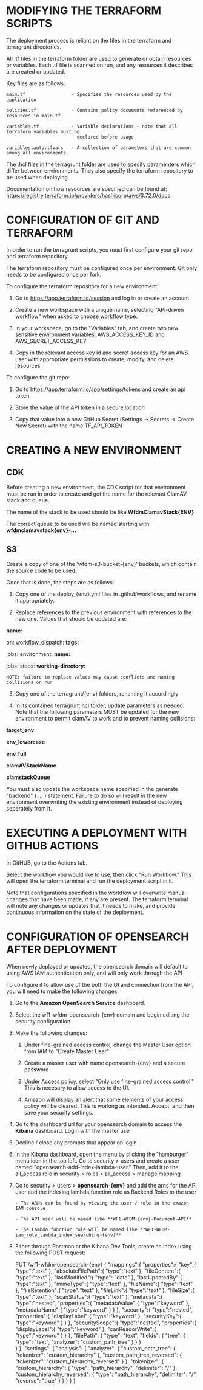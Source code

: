 
MODIFYING THE TERRAFORM SCRIPTS			
============================================

The deployment process is reliant on the files in the terraform and terragrunt
directories.

All .tf files in the terraform folder are used to generate or obtain resources or variables.
Each .tf file is scanned on run, and any resources it describes are created or updated.

Key files are as follows:

	main.tf					- Specifies the resources used by the application

	policies.tf				- Contains policy documents referenced by resources in main.tf

	variables.tf			- Variable declarations - note that all terraform variables must be 
							  declared before usage

	variables.auto.tfvars	- A collection of parameters that are common among all environments
	
The .hcl files in the terragrunt folder are used to specify paramenters which differ between
environments. They also specify the terraform repository to be used when deploying

Documentation on how resources are specified can be found at: 
	https://registry.terraform.io/providers/hashicorp/aws/3.72.0/docs




CONFIGURATION OF GIT AND TERRAFORM
============================================

In order to run the terragrunt scripts, you must first configure your git repo and 
terraform repository.

The terraform repository must be configured once per environment. Git only needs to be
configured once per fork.

To configure the terraform repository for a new environment:

1. Go to https://app.terraform.io/session and log in or create an account

2. Create a new workspace with a unique name, selecting "API-driven workflow" when 
	   asked to choose workflow type.

3. In your workspace, go to the "Variables" tab, and create two new sensitive 
	   environment variables: AWS_ACCESS_KEY_ID and AWS_SECRET_ACCESS_KEY

4. Copy in the relevant access key id and secret access key for an AWS user
	   with appropriate permissions to create, modify, and delete resources

To configure the git repo:

1. Go to https://app.terraform.io/app/settings/tokens and create an api token

2. Store the value of the API token in a secure location

3. Copy that value into a new GitHub Secret (Settings -> Secrets -> Create New Secret)
	   with the name TF_API_TOKEN




CREATING A NEW ENVIRONMENT
============================================

CDK
------------------------------
Before creating a new environment, the CDK script for that environment must be run in
order to create and get the name for the relevant ClamAV stack and queue.

The name of the stack to be used should be like **WfdmClamavStack{ENV}**

The correct queue to be used will be named starting with: **wfdmclamavstack{env}-...**


S3
-------------------------------
Create a copy of one of the 'wfdm-s3-bucket-{env}' buckets, which contain the source code to be used.



Once that is done, the steps are as follows:

1. Copy one of the deploy_{env}.yml files in .github\workflows, and rename it appropriately.
	
2. Replace references to the previous environment with references to the new one. Values that
should be updated are:

**name:**

on: workflow_dispatch: **tags:**

jobs: environment: **name:**

jobs: steps: **working-directory:**
		   
	NOTE: failure to replace values may cause conflicts and naming collisions on run
		
3. Copy one of the terragrunt/{env} folders, renaming it accordingly
	
4. In its contained terragrunt.hcl folder, update parameters as needed. Note that the
following parameters MUST be updated for the new environment to permit clamAV to work
and to prevent naming collisions:

**target_env**

**env_lowercase**

**env_full**

**clamAVStackName**

**clamstackQueue**

You must also update the workspace name specified in the 	generate "backend" { ... }
statement. Failure to do so will result in the new environment overwriting the existing 
environment instead of deploying seperately from it.




EXECUTING A DEPLOYMENT WITH GITHUB ACTIONS
================================================================

In GitHUB, go to the Actions tab.

Select the workflow you would like to use, then click "Run Workflow." This will
open the terraform terminal and run the deployment script in it.

Note that configurations specified in the workflow will overwrite manual changes 
that have been made, if any are present. The terraform terminal will note any
changes or updates that it needs to make, and provide continuous information on the
state of the deployment.




CONFIGURATION OF OPENSEARCH AFTER DEPLOYMENT
============================================


When newly deployed or updated, the opensearch domain will default to using AWS IAM
authentication only, and will only work through the API

To configure it to allow use of the both the UI and connection from the API, you will need to
make the following changes:

1. Go to the **Amazon OpenSearch Service** dashboard.
	
2. Select the wf1-wfdm-opensearch-{env} domain and begin editing the security configuration
	
3. Make the following changes:

	1)  Under fine-grained access control, change the Master User option from IAM to "Create Master User"
				
	2)	Create a master user with name opensearch-{env} and a secure password
			
	3)	Under Access policy, select "Only use fine-grained access control." This is
		necesary to allow access to the UI.

	4)	Amazon will display an alert that some elements of your access policy will be cleared. This is
		working as intended. Accept, and then save your security settings.
			
4. Go to the dashboard url for your opensearch domain to access the **Kibana** dashboard. Login with the master user

5. Decline / close any prompts that appear on login
	
5. In the Kibana dashboard, open the menu by clicking the "hamburger" menu icon in the top left. Go to security > users and create a user named "opensearch-add-index-lambda-user." Then, add it to the all_access role in security > roles > all_access > manage mapping

6.	Go to security > users > **opensearch-{env}** and add the arns for the API user 
and the indexing lambda function role as Backend Roles to the user

		- The ARNs can be found by viewing the user / role in the amazon IAM console

		- The API user will be named like **WF1-WFDM-{env}-Document-API**

		- The Lambda function role will be named like **WF1-WFDM-iam_role_lambda_index_searching-{env}**

7. Either through Postman or the Kibana Dev Tools, create an index using the following POST request:

	PUT /wf1-wfdm-opensearch-{env} {
		"mappings":{
			"properties":{
				"key":{
					"type":"text"
				},
				"absoluteFilePath":{
					"type":"text"
				},
				"fileContent":{
					"type":"text"
				},
				"lastModified":{
					"type": "date"
				},
				"lastUpdatedBy":{
					"type":"text"
				},
				"mimeType":{
					"type":"text"
				},
				"fileName":{
					"type":"text"
				},
				"fileRetention":{
					"type":"text"
				},
				"fileLink":{
					"type":"text"
				},
				"fileSize":{
					"type":"text"
				},
				"scanStatus":{
					"type":"text"
				},
				"metadata":{
					"type":"nested",
					"properties":{
						"metadataValue":{
							"type":"keyword"
						},
						"metadataName":{
							"type":"keyword"
						}
					}
				},
				"security":{
					"type":"nested",
					"properties":{
						"displayLabel":{
							"type":"keyword"
						},
						"securityKey":{
							"type":"keyword"
						}
					}
				},
				"securityScope":{
					"type":"nested",
					"properties":{
						"displayLabel":{
							"type":"keyword"
						},
						"canReadorWrite":{
							"type":"keyword"
						}
					}
				},
				"filePath": {
					"type": "text",
					"fields": {
						"tree": {
						"type": "text",
						"analyzer": "custom_path_tree"
						}
					}
				}		
			}
		},
		"settings": {
			"analysis": {
				"analyzer": {
					"custom_path_tree": {
						"tokenizer": "custom_hierarchy"
					},
					"custom_path_tree_reversed": {
						"tokenizer": "custom_hierarchy_reversed"
					}
				},
				"tokenizer": {
					"custom_hierarchy": {
						"type": "path_hierarchy",
						"delimiter": "/"
					},
					"custom_hierarchy_reversed": {
						"type": "path_hierarchy",
						"delimiter": "/",
						"reverse": "true"
					}
				}
			}
		}
	} 
